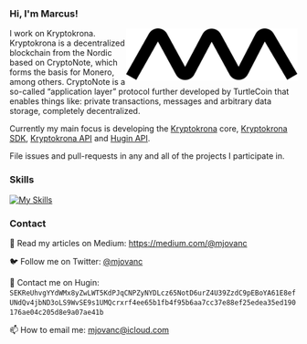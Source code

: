 ### Hi, I'm Marcus!

[<img src="https://raw.githubusercontent.com/kryptokrona/Styleguide/main/Logo/Black%20-%20logo.svg" width=300 align=right>](https://kryptokrona.org/)

I work on Kryptokrona. Kryptokrona is a decentralized blockchain from the Nordic based on CryptoNote, which forms the basis for Monero, among others. CryptoNote is a so-called “application layer” protocol further developed by TurtleCoin that enables things like: private transactions, messages and arbitrary data storage, completely decentralized.

Currently my main focus is developing the [Kryptokrona](https://github.com/kryptokrona/kryptokrona) core, [Kryptokrona SDK](https://github.com/kryptokrona/kryptokrona-sdk), [Kryptokrona API](https://github.com/kryptokrona/kryptokrona-api) and [Hugin API](https://github.com/kryptokrona/hugin-api).

File issues and pull-requests in any and all of the projects I participate in. 

### Skills

[![My Skills](https://skills.thijs.gg/icons?i=java,reactivex,spring,hibernate,gradle,maven,kotlin,idea,kubernetes,py,js,ts,nodejs,angular,git,docker,bash,mysql,postgres,sqlite,linux,md,ansible,nginx,jenkins,github,gitlab,azure&theme=dark)](https://skills.thijs.gg)


### Contact

🔮 Read my articles on Medium: https://medium.com/@mjovanc

🐦 Follow me on Twitter: [@mjovanc](https://twitter.com/mjovanc/)

💬 Contact me on Hugin: `SEKReUhvgYYdWMx8yZwLWT5KdPJqCNPZyNYDLcz65NotD6urZ4U39ZzdC9pEBoYA61E8efUNdQv4jbND3oLS9WvSE9s1UMQcrxrf4ee65b1fb4f95b6aa7cc37e88ef25edea35ed190176ae04c205d8e9a07ae41b`

📫 How to email me: mjovanc@icloud.com
